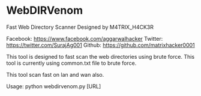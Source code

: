 # WebDIRVenom
Fast Web Directory Scanner
Designed by M4TRIX_H4CK3R

Facebook: https://www.facebook.com/aggarwalhacker
Twitter: https://twitter.com/SurajAg001
Github: https://github.com/matrixhacker0001

This tool is designed to fast scan the web directories using brute force. This tool is currently using common.txt file to brute force.

This tool scan fast on lan and wan also.

Usage:
python webdirvenom.py [URL]
